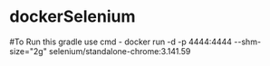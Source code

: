 # dockerSelenium

#To Run this gradle use cmd - docker run -d -p 4444:4444 --shm-size="2g" selenium/standalone-chrome:3.141.59
